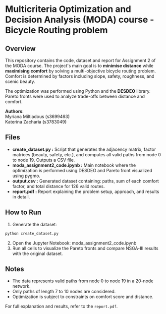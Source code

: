 # Multicriteria Optimization and Decision Analysis (MODA) course - Bicycle Routing problem



## Overview

This repository contains the code, dataset and report for Assignment 2 of the MODA course. The project's main goal is to **minimise distance** while **maximising comfort** by solving a multi-objective bicycle routing problem. Comfort is determined by factors including slope, safety, roughness, and scenic beauty.

The optimization was performed using Python and the **DESDEO** library. Pareto fronts were used to analyze trade-offs between distance and comfort.

**Authors**:  
Myriana Miltiadous (s3699463)  
Katerina Zacharia (s3783049)  

## Files

 - **create_dataset.py :**	Script that generates the adjacency matrix, factor matrices (beauty, safety, etc.), and computes all valid paths from node 0 to node 19. Outputs a CSV file.
 - **moda_assignment2_code.ipynb :**	Main notebook where the optimization is performed using DESDEO and Pareto front visualized using pygmo.
 - **output.csv :**	Generated dataset containing: paths, sum of each comfort factor, and total distance for 126 valid routes.
 - **report.pdf :** Report explaining the problem setup, approach, and results in detail.


## How to Run

1. Generate the dataset:
```bash
python create_dataset.py
```
2. Open the Jupyter Notebook: moda_assignment2_code.ipynb
3. Run all cells to visualize the Pareto fronts and compare NSGA-III results with the original dataset.


## Notes

 - The data represents valid paths from node 0 to node 19 in a 20-node network.
 - Only paths of length 7 to 10 nodes are considered.
 - Optimization is subject to constraints on comfort score and distance.

For full explanation and results, refer to the `report.pdf`.
